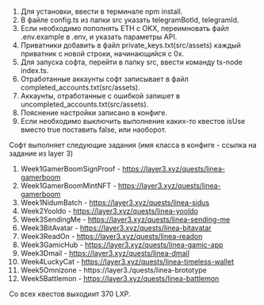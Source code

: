 1. Для установки, ввести в терминале npm install.
2. В файле config.ts из папки src указать telegramBotId, telegramId.
3. Если необходимо пополнять ETH с OKX, переимновать файл .env.example в .env, и указать параметры API.
4. Приватники добавить в файл private_keys.txt(src/assets) каждый приватник с новой строки, начинающийся с 0x.
5. Для запуска софта, перейти в папку src, ввести команду ts-node index.ts.
6. Отработанные аккаунты софт записывает в файл completed_accounts.txt(src/assets).
7. Аккаунты, отработанные с ошибкой запишет в uncompleted_accounts.txt(src/assets).
8. Пояснение настройки записано в конфиге.
9. Если необходимо выключить выполнение каких-то квестов isUse вместо true поставить false, или наоборот.

Софт выполняет следующие задания (имя класса в конфиге - ссылка на задание из layer 3)
1. Week1GamerBoomSignProof - https://layer3.xyz/quests/linea-gamerboom
2. Week1GamerBoomMintNFT - https://layer3.xyz/quests/linea-gamerboom
3. Week1NidumBatch - https://layer3.xyz/quests/linea-sidus
4. Week2Yooldo - https://layer3.xyz/quests/linea-yooldo
5. Week3SendingMe - https://layer3.xyz/quests/linea-sending-me 
6. Week3BitAvatar - https://layer3.xyz/quests/linea-bitavatar
7. Week3ReadOn - https://layer3.xyz/quests/linea-readon
8. Week3GamicHub - https://layer3.xyz/quests/linea-gamic-app
9. Week3Dmail - https://layer3.xyz/quests/linea-dmail
10. Week4LuckyCat - https://layer3.xyz/quests/linea-timeless-wallet
11. Week5Omnizone - https://layer3./quests/linea-brototype
12. Week5Battlemon - https://layer3.xyz/quests/linea-battlemon

Со всех квестов выходиит 370 LXP.
